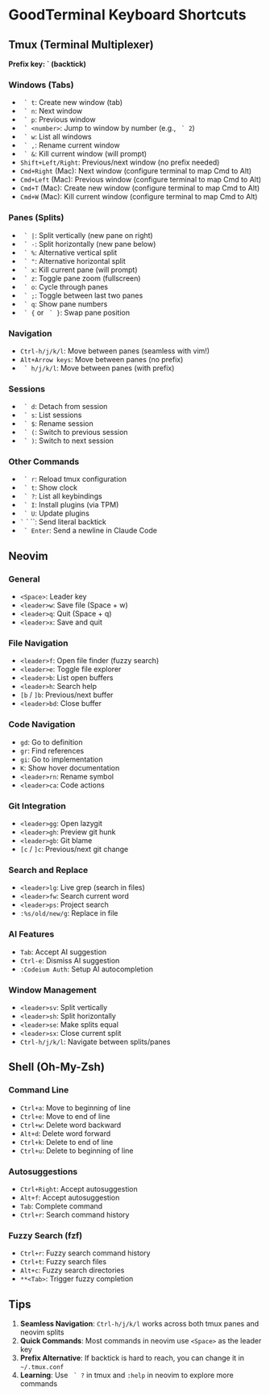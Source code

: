 # GoodTerminal Keyboard Shortcuts

## Tmux (Terminal Multiplexer)

**Prefix key: ` (backtick)**

### Windows (Tabs)
- `` ` t``: Create new window (tab)
- `` ` n``: Next window
- `` ` p``: Previous window
- `` ` <number>``: Jump to window by number (e.g., `` ` 2``)
- `` ` w``: List all windows
- `` ` ,``: Rename current window
- `` ` &``: Kill current window (will prompt)
- `Shift+Left/Right`: Previous/next window (no prefix needed)
- `Cmd+Right` (Mac): Next window (configure terminal to map Cmd to Alt)
- `Cmd+Left` (Mac): Previous window (configure terminal to map Cmd to Alt)
- `Cmd+T` (Mac): Create new window (configure terminal to map Cmd to Alt)
- `Cmd+W` (Mac): Kill current window (configure terminal to map Cmd to Alt)

### Panes (Splits)
- `` ` |``: Split vertically (new pane on right)
- `` ` -``: Split horizontally (new pane below)
- `` ` %``: Alternative vertical split
- `` ` "``: Alternative horizontal split
- `` ` x``: Kill current pane (will prompt)
- `` ` z``: Toggle pane zoom (fullscreen)
- `` ` o``: Cycle through panes
- `` ` ;``: Toggle between last two panes
- `` ` q``: Show pane numbers
- `` ` {`` or `` ` }``: Swap pane position

### Navigation
- `Ctrl-h/j/k/l`: Move between panes (seamless with vim!)
- `Alt+Arrow keys`: Move between panes (no prefix)
- `` ` h/j/k/l``: Move between panes (with prefix)

### Sessions
- `` ` d``: Detach from session
- `` ` s``: List sessions
- `` ` $``: Rename session
- `` ` (``: Switch to previous session
- `` ` )``: Switch to next session

### Other Commands
- `` ` r``: Reload tmux configuration
- `` ` t``: Show clock
- `` ` ?``: List all keybindings
- `` ` I``: Install plugins (via TPM)
- `` ` U``: Update plugins
- `` ` `` ` ``: Send literal backtick
- `` ` Enter``: Send a newline in Claude Code

## Neovim

### General
- `<Space>`: Leader key
- `<leader>w`: Save file (Space + w)
- `<leader>q`: Quit (Space + q)
- `<leader>x`: Save and quit

### File Navigation
- `<leader>f`: Open file finder (fuzzy search)
- `<leader>e`: Toggle file explorer
- `<leader>b`: List open buffers
- `<leader>h`: Search help
- `[b` / `]b`: Previous/next buffer
- `<leader>bd`: Close buffer

### Code Navigation
- `gd`: Go to definition
- `gr`: Find references
- `gi`: Go to implementation
- `K`: Show hover documentation
- `<leader>rn`: Rename symbol
- `<leader>ca`: Code actions

### Git Integration
- `<leader>gg`: Open lazygit
- `<leader>gh`: Preview git hunk
- `<leader>gb`: Git blame
- `[c` / `]c`: Previous/next git change

### Search and Replace
- `<leader>lg`: Live grep (search in files)
- `<leader>fw`: Search current word
- `<leader>ps`: Project search
- `:%s/old/new/g`: Replace in file

### AI Features
- `Tab`: Accept AI suggestion
- `Ctrl-e`: Dismiss AI suggestion
- `:Codeium Auth`: Setup AI autocompletion

### Window Management
- `<leader>sv`: Split vertically
- `<leader>sh`: Split horizontally
- `<leader>se`: Make splits equal
- `<leader>sx`: Close current split
- `Ctrl-h/j/k/l`: Navigate between splits/panes

## Shell (Oh-My-Zsh)

### Command Line
- `Ctrl+a`: Move to beginning of line
- `Ctrl+e`: Move to end of line
- `Ctrl+w`: Delete word backward
- `Alt+d`: Delete word forward
- `Ctrl+k`: Delete to end of line
- `Ctrl+u`: Delete to beginning of line

### Autosuggestions
- `Ctrl+Right`: Accept autosuggestion
- `Alt+f`: Accept autosuggestion
- `Tab`: Complete command
- `Ctrl+r`: Search command history

### Fuzzy Search (fzf)
- `Ctrl+r`: Fuzzy search command history
- `Ctrl+t`: Fuzzy search files
- `Alt+c`: Fuzzy search directories
- `**<Tab>`: Trigger fuzzy completion

## Tips

1. **Seamless Navigation**: `Ctrl-h/j/k/l` works across both tmux panes and neovim splits
2. **Quick Commands**: Most commands in neovim use `<Space>` as the leader key
3. **Prefix Alternative**: If backtick is hard to reach, you can change it in `~/.tmux.conf`
4. **Learning**: Use `` ` ?`` in tmux and `:help` in neovim to explore more commands